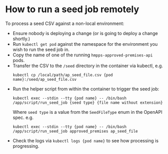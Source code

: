 # How to run a seed job remotely

To process a seed CSV against a non-local environment:

- Ensure nobody is deploying a change (or is going to deploy a change shortly.)
- Run `kubectl get pod` against the namespace for the environment you wish to run the seed job in.
- Copy the name of one of the running `hmpps-approved-premises-api` pods.
- Transfer the CSV to the `/seed` directory in the container via kubectl, e.g.
  ```
  kubectl cp /local/path/ap_seed_file.csv {pod name}:/seed/ap_seed_file.csv
  ```
- Run the helper script from within the container to trigger the seed job:
  ```
  kubectl exec --stdin --tty {pod name} -- /bin/bash
  /app/script/run_seed_job {seed type} {file name without extension}
  ```
  Where `seed type` is a value from the `SeedFileType` enum in the OpenAPI spec.  e.g.
  ```
  kubectl exec --stdin --tty {pod name} -- /bin/bash
  /app/script/run_seed_job approved_premises ap_seed_file
  ```
- Check the logs via `kubectl logs {pod name}` to see how processing is progressing.
